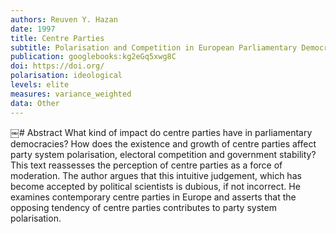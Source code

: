 ```yaml
---
authors: Reuven Y. Hazan
date: 1997
title: Centre Parties 
subtitle: Polarisation and Competition in European Parliamentary Democracies
publication: googlebooks:kg2eGq5xwg8C
doi: https://doi.org/
polarisation: ideological
levels: elite
measures: variance_weighted
data: Other
---
```


​￼# Abstract
What kind of impact do centre parties have in parliamentary democracies? How does the existence and growth of centre parties affect party system polarisation, electoral competition and government stability? This text reassesses the perception of centre parties as a force of moderation. The author argues that this intuitive judgement, which has become accepted by political scientists is dubious, if not incorrect. He examines contemporary centre parties in Europe and asserts that the opposing tendency of centre parties contributes to party system polarisation.